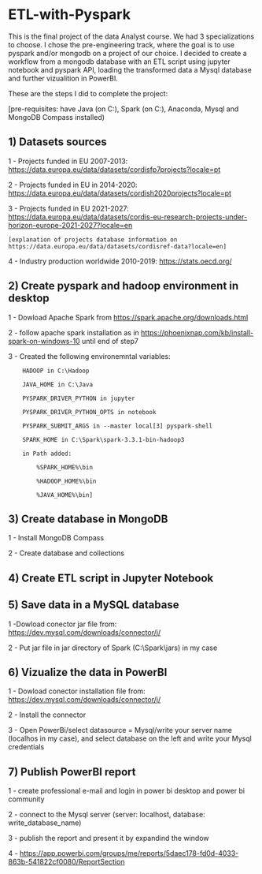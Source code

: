# ETL-with-Pyspark

This is the final project of the data Analyst course. We had 3 specializations to choose. I chose the pre-engineering track, where the goal is to use pyspark and/or mongodb on a project of our choice. I decided to create a workflow from a mongodb database with an ETL script using jupyter notebook and pyspark API, loading the transformed data a Mysql database and further vizualition in PowerBI. 

These are the steps I did to complete the project:

[pre-requisites: have Java (on C:), Spark (on C:), Anaconda, Mysql and MongoDB Compass installed)

## 1) Datasets sources

1 - Projects funded in EU 2007-2013: https://data.europa.eu/data/datasets/cordisfp7projects?locale=pt

2 - Projects funded in EU in 2014-2020: https://data.europa.eu/data/datasets/cordish2020projects?locale=pt

3 - Projects funded in EU 2021-2027: https://data.europa.eu/data/datasets/cordis-eu-research-projects-under-horizon-europe-2021-2027?locale=en

    [explanation of projects database information on https://data.europa.eu/data/datasets/cordisref-data?locale=en]

4 - Industry production worldwide 2010-2019: https://stats.oecd.org/
    

## 2) Create pyspark and hadoop environment in desktop

1 - Dowload Apache Spark from https://spark.apache.org/downloads.html

2 - follow apache spark installation as in https://phoenixnap.com/kb/install-spark-on-windows-10 until end of step7

3 - Created the following environemntal variables:

        HADOOP in C:\Hadoop

        JAVA_HOME in C:\Java

        PYSPARK_DRIVER_PYTHON in jupyter

        PYSPARK_DRIVER_PYTHON_OPTS in notebook

        PYSPARK_SUBMIT_ARGS in --master local[3] pyspark-shell

        SPARK_HOME in C:\Spark\spark-3.3.1-bin-hadoop3

        in Path added: 

            %SPARK_HOME%\bin

            %HADOOP_HOME%\bin

            %JAVA_HOME%\bin]
           

## 3) Create database in MongoDB

1 - Install MongoDB Compass

2 - Create database and collections
    
    
 ## 4) Create ETL script in Jupyter Notebook
 
 
 ## 5) Save data in a MySQL database
 
1 -Dowload conector jar file from: https://dev.mysql.com/downloads/connector/j/

2 - Put jar file in jar directory of Spark (C:\\Spark\jars) in my case
    
 
 ## 6) Vizualize the data in PowerBI
  
1 - Dowload conector installation file from: https://dev.mysql.com/downloads/connector/j/

2 - Install the connector

3 - Open PowerBi/select datasource = Mysql/write your server name (localhos in my case), and select database on the left and write your Mysql credentials
    
    
  ## 7) Publish PowerBI report

1 - create professional e-mail and login in power bi desktop and power bi community

2 - connect to the Mysql server (server: localhost, database: write_database_name)

3 - publish the report and present it by expandind the window

4 - https://app.powerbi.com/groups/me/reports/5daec178-fd0d-4033-863b-541822cf0080/ReportSection
    
    
    
    
    
    






